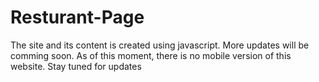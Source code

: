 # Resturant-Page
The site and its content is created using javascript. More updates will be comming soon.
As of this moment, there is no mobile version of this website. Stay tuned for updates
